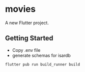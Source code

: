 # movies

A new Flutter project.

## Getting Started

- Copy .env file
- generate schemas for isardb

```bash
flutter pub run build_runner build
```
